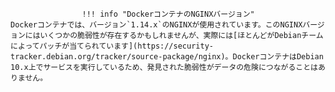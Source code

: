 					!!! info "DockerコンテナのNGINXバージョン"
    Dockerコンテナでは、バージョン`1.14.x`のNGINXが使用されています。このNGINXバージョンにはいくつかの脆弱性が存在するかもしれませんが、実際には[ほとんどがDebianチームによってパッチが当てられています](https://security-tracker.debian.org/tracker/source-package/nginx)。DockerコンテナはDebian 10.x上でサービスを実行しているため、発見された脆弱性がデータの危険につながることはありません。